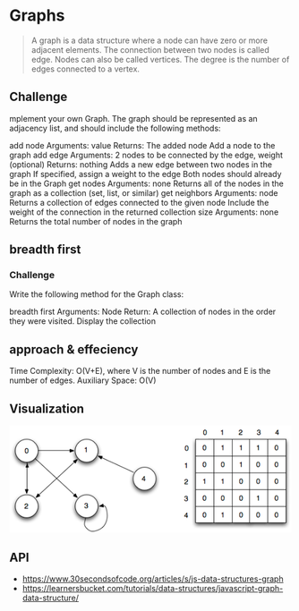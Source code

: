 # Graphs
> A graph is a data structure where a node can have zero or more adjacent elements. The connection between two nodes is called edge. Nodes can also be called vertices. The degree is the number of edges connected to a vertex.

## Challenge
mplement your own Graph. The graph should be represented as an adjacency list, and should include the following methods:

add node
Arguments: value
Returns: The added node
Add a node to the graph
add edge
Arguments: 2 nodes to be connected by the edge, weight (optional)
Returns: nothing
Adds a new edge between two nodes in the graph
If specified, assign a weight to the edge
Both nodes should already be in the Graph
get nodes
Arguments: none
Returns all of the nodes in the graph as a collection (set, list, or similar)
get neighbors
Arguments: node
Returns a collection of edges connected to the given node
Include the weight of the connection in the returned collection
size
Arguments: none
Returns the total number of nodes in the graph

## breadth first 
### Challenge
Write the following method for the Graph class:

breadth first
Arguments: Node
Return: A collection of nodes in the order they were visited.
Display the collection

## approach & effeciency
Time Complexity: O(V+E), where V is the number of nodes and E is the number of edges.
Auxiliary Space: O(V)

## Visualization

![breadth](visual.png)


## API
* https://www.30secondsofcode.org/articles/s/js-data-structures-graph
* https://learnersbucket.com/tutorials/data-structures/javascript-graph-data-structure/



